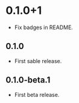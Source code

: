 # 0.1.0+1

* Fix badges in README.

## 0.1.0

* First sable release.

## 0.1.0-beta.1

* First beta release.
